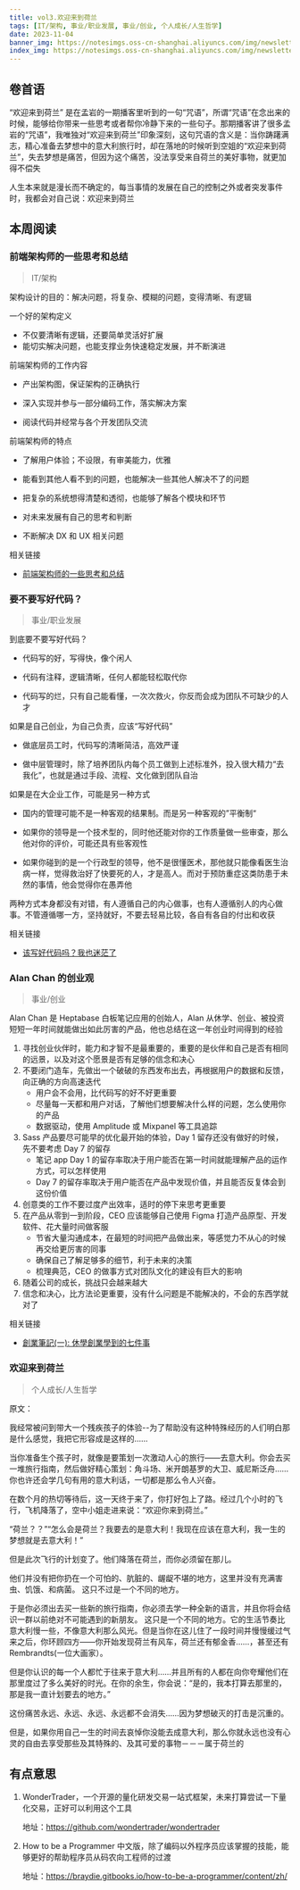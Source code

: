 ```yaml
---
title: vol3.欢迎来到荷兰
tags: [IT/架构, 事业/职业发展, 事业/创业, 个人成长/人生哲学]
date: 2023-11-04
banner_img: https://notesimgs.oss-cn-shanghai.aliyuncs.com/img/newsletter-vol3.jpg
index_img: https://notesimgs.oss-cn-shanghai.aliyuncs.com/img/newsletter-vol3.jpg
---
```


## 卷首语

“欢迎来到荷兰” 是在孟岩的一期播客里听到的一句“咒语”，所谓“咒语”在念出来的时候，能够给你带来一些思考或者帮你冷静下来的一些句子。那期播客讲了很多孟岩的“咒语”，我唯独对“欢迎来到荷兰”印象深刻，这句咒语的含义是：当你踌躇满志，精心准备去梦想中的意大利旅行时，却在落地的时候听到空姐的“欢迎来到荷兰”，失去梦想是痛苦，但因为这个痛苦，没法享受来自荷兰的美好事物，就更加得不偿失

人生本来就是漫长而不确定的，每当事情的发展在自己的控制之外或者突发事件时，我都会对自己说：欢迎来到荷兰

## 本周阅读

### 前端架构师的一些思考和总结

> IT/架构

架构设计的目的：解决问题，将复杂、模糊的问题，变得清晰、有逻辑

一个好的架构定义

- 不仅要清晰有逻辑，还要简单灵活好扩展
- 能切实解决问题，也能支撑业务快速稳定发展，并不断演进

前端架构师的工作内容

- 产出架构图，保证架构的正确执行

- 深入实现并参与一部分编码工作，落实解决方案

- 阅读代码并经常与各个开发团队交流

前端架构师的特点

- 了解用户体验；不设限，有审美能力，优雅

- 能看到其他人看不到的问题，也能解决一些其他人解决不了的问题

- 把复杂的系统想得清楚和透彻，也能够了解各个模块和环节

- 对未来发展有自己的思考和判断

- 不断解决 DX 和 UX 相关问题

相关链接

- [前端架构师的一些思考和总结](https://juejin.cn/post/7163835739447230501)

### 要不要写好代码？

> 事业/职业发展

到底要不要写好代码？

- 代码写的好，写得快，像个闲人

- 代码有注释，逻辑清晰，任何人都能轻松取代你

- 代码写的烂，只有自己能看懂，一次次救火，你反而会成为团队不可缺少的人才

如果是自己创业，为自己负责，应该“写好代码”

- 做底层员工时，代码写的清晰简洁，高效严谨

- 做中层管理时，除了培养团队内每个员工做到上述标准外，投入很大精力“去我化”，也就是通过手段、流程、文化做到团队自治

如果是在大企业工作，可能是另一种方式

- 国内的管理可能不是一种客观的结果制。而是另一种客观的”平衡制“

- 如果你的领导是一个技术型的，同时他还能对你的工作质量做一些审查，那么他对你的评价，可能还具有些客观性

- 如果你碰到的是一个行政型的领导，他不是很懂医术，那他就只能像看医生治病一样，觉得救治好了快要死的人，才是高人。而对于预防重症这类防患于未然的事情，他会觉得你在愚弄他

两种方式本身都没有对错，有人遵循自己的内心做事，也有人遵循别人的内心做事。不管遵循哪一方，坚持就好，不要去轻易比较，各自有各自的付出和收获

相关链接

- [该写好代码吗？我也迷茫了](https://juejin.cn/post/7224764099187966010)

### Alan Chan 的创业观

> 事业/创业

Alan Chan 是 Heptabase 白板笔记应用的创始人，Alan 从休学、创业、被投资短短一年时间就能做出如此厉害的产品，他也总结在这一年创业时间得到的经验

1. 寻找创业伙伴时，能力和才智不是最重要的，重要的是伙伴和自己是否有相同的远景，以及对这个愿景是否有足够的信念和决心
2. 不要闭门造车，先做出一个破破的东西发布出去，再根据用户的数据和反馈，向正确的方向高速迭代
   - 用户会不会用，比代码写的好不好更重要
   - 尽量每一天都和用户对话，了解他们想要解决什么样的问题，怎么使用你的产品
   - 数据驱动，使用 Amplitude 或 Mixpanel 等工具追踪
3. Sass 产品要尽可能早的优化最开始的体验，Day 1 留存还没有做好的时候，先不要考虑 Day 7 的留存
   - 笔记 app Day 1 的留存率取决于用户能否在第一时间就能理解产品的运作方式，可以怎样使用
   - Day 7 的留存率取决于用户能否在产品中发现价值，并且能否反复体会到这份价值
4. 创意类的工作不要过度产出效率，适时的停下来思考更重要
5. 在产品从零到一到阶段，CEO 应该能够自己使用 Figma 打造产品原型、开发软件、花大量时间做客服
   - 节省大量沟通成本，在最短的时间把产品做出来，等感觉力不从心的时候再交给更厉害的同事
   - 确保自己了解足够多的细节，利于未来的决策
   - 梳理典范，CEO 的做事方式对团队文化的建设有巨大的影响
6. 随着公司的成长，挑战只会越来越大
7. 信念和决心，比方法论更重要，没有什么问题是不能解决的，不会的东西学就对了

相关链接

- [創業筆記(一): 休學創業學到的七件事](https://sheracaolity.ghost.io/seven-things/)

### 欢迎来到荷兰

> 个人成长/人生哲学

原文：

我经常被问到带大一个残疾孩子的体验--为了帮助没有这种特殊经历的人们明白那是什么感觉，我把它形容成是这样的……

当你准备生个孩子时，就像是要策划一次激动人心的旅行——去意大利。你会去买一堆旅行指南，然后做好精心策划：角斗场、米开朗基罗的大卫、威尼斯泛舟……你也许还会学几句有用的意大利话，一切都是那么令人兴奋。

在数个月的热切等待后，这一天终于来了，你打好包上了路。经过几个小时的飞行，飞机降落了，空中小姐走进来说：“欢迎你来到荷兰。”

“荷兰？？”“怎么会是荷兰？我要去的是意大利！我现在应该在意大利，我一生的梦想就是去意大利！”

但是此次飞行的计划变了。他们降落在荷兰，而你必须留在那儿。

他们并没有把你扔在一个可怕的、肮脏的、龌龊不堪的地方，这里并没有充满害虫、饥饿、和病菌。
这只不过是一个不同的地方。

于是你必须出去买一些新的旅行指南，你必须去学一种全新的语言，并且你将会结识一群以前绝对不可能遇到的新朋友。
这只是一个不同的地方。它的生活节奏比意大利慢一些，不像意大利那么风光。但是当你在这儿住了一段时间并慢慢缓过气来之后，你环顾四方——你开始发现荷兰有风车，荷兰还有郁金香……，甚至还有 Rembrandts(一位大画家）。

但是你认识的每一个人都忙于往来于意大利……并且所有的人都在向你夸耀他们在那里度过了多么美好的时光。在你的余生，你会说：“是的，我本打算去那里的，那是我一直计划要去的地方。”

这份痛苦永远、永远、永远、永远都不会消失……因为梦想破灭的打击是沉重的。

但是，如果你用自己一生的时间去哀悼你没能去成意大利，那么你就永远也没有心灵的自由去享受那些及其特殊的、及其可爱的事物－－－属于荷兰的

## 有点意思

1. WonderTrader，一个开源的量化研发交易一站式框架，未来打算尝试一下量化交易，正好可以利用这个工具

   地址：https://github.com/wondertrader/wondertrader

2. How to be a Programmer 中文版，除了编码以外程序员应该掌握的技能，能够更好的帮助程序员从码农向工程师的过渡

   地址：https://braydie.gitbooks.io/how-to-be-a-programmer/content/zh/
